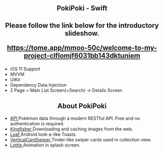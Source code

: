 <h2 align="center">
PokiPoki - Swift </a> 
</h2>

<h2 align="center">
  Please follow the link below for the introductory slideshow.
  
https://tome.app/mmoo-50c/welcome-to-my-project-clflomjf6031bb143dktuniem </a>
</h2>



- iOS 11 Support
- MVVM
- UIKit
- Dependency Data Injection
- 2 Page =  Main List Screen(+Search)  -> Details Screen 
<h2 align="center">
About PokiPoki </a> 
</h2>

- [API ](https://pokeapi.co) Pokémon data through a modern RESTful API. Free and no authentication is required.
- [Kingfisher ](https://github.com/onevcat/Kingfisher) Downloading and caching images from the web.
- [Loaf ](https://github.com/schmidyy/Loaf) Android look-a-like Toasts.
- [VerticalCardSwiper ](https://github.com/JoniVR/VerticalCardSwiper) Tinder-like swiper cards used in collection view.
- [Lottie ](https://github.com/airbnb/lottie-ios) Animation in splash screen.


